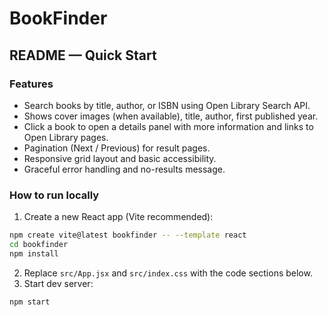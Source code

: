 # BookFinder

## README — Quick Start

### Features
- Search books by title, author, or ISBN using Open Library Search API.
- Shows cover images (when available), title, author, first published year.
- Click a book to open a details panel with more information and links to Open Library pages.
- Pagination (Next / Previous) for result pages.
- Responsive grid layout and basic accessibility.
- Graceful error handling and no-results message.

### How to run locally
1. Create a new React app (Vite recommended):

```bash
npm create vite@latest bookfinder -- --template react
cd bookfinder
npm install
```

2. Replace `src/App.jsx` and `src/index.css` with the code sections below.
3. Start dev server:

```bash
npm start
```


